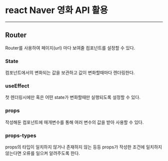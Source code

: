 # react Naver 영화 API 활용

---

## Router

Router를 사용하여 페이지(url) 마다 보여줄 컴포넌트를 설정할 수 있다.

### State

컴포넌트에서의 변화되는 값을 보관하고 값이 변화할때마다 렌더링한다.

### useEffect

첫 렌더링시에만 혹은 어떤 state가 변화할때만 실행되도록 설정할 수 있다.

### props

작성해둔 컴포넌트에 매개변수를 통해 여러 변수의 값을 받아 사용할 수 있다.

### props-types

props의 타입이 일치하지 않거나 존재하지 않는 등등
props가 작성한 조건에 일치하지 않는다면 오류를 일으켜 알려주도록 한다.
